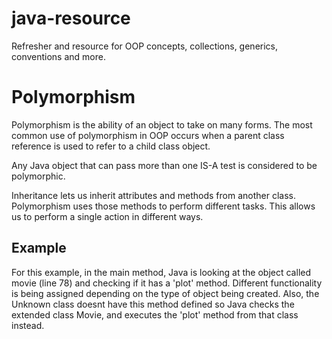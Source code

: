 # java-resource
Refresher and resource for OOP concepts, collections, generics, conventions and more.

# Polymorphism
Polymorphism is the ability of an object to take on many forms. The most common use of polymorphism in OOP occurs when a parent class reference is used to refer to a child class object.

Any Java object that can pass more than one IS-A test is considered to be polymorphic.

Inheritance lets us inherit attributes and methods from another class. Polymorphism uses those methods to perform different tasks. 
This allows us to perform a single action in different ways.

## Example 

For this example, in the main method, Java is looking at the object called movie (line 78) and 
checking if it has a 'plot' method. Different functionality is being assigned depending on the
type of object being created. Also, the Unknown class doesnt have this method defined so Java 
checks the extended class Movie, and executes the 'plot' method from that class instead.

